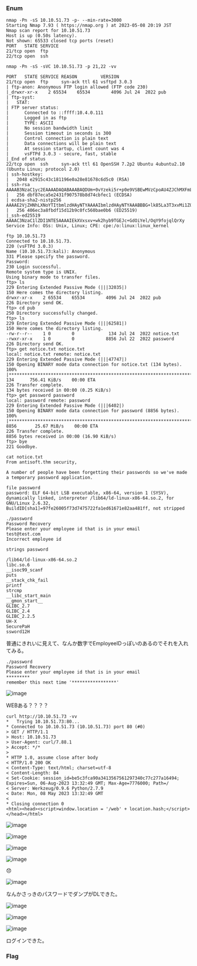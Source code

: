 ### Enum
```
nmap -Pn -sS 10.10.51.73 -p- --min-rate=3000
Starting Nmap 7.93 ( https://nmap.org ) at 2023-05-08 20:19 JST
Nmap scan report for 10.10.51.73
Host is up (0.50s latency).
Not shown: 65533 closed tcp ports (reset)
PORT   STATE SERVICE
21/tcp open  ftp
22/tcp open  ssh

```

```
nmap -Pn -sS -sVC 10.10.51.73 -p 21,22 -vv

PORT   STATE SERVICE REASON         VERSION
21/tcp open  ftp     syn-ack ttl 61 vsftpd 3.0.3
| ftp-anon: Anonymous FTP login allowed (FTP code 230)
|_drwxr-xr-x    2 65534    65534        4096 Jul 24  2022 pub
| ftp-syst: 
|   STAT: 
| FTP server status:
|      Connected to ::ffff:10.4.0.111
|      Logged in as ftp
|      TYPE: ASCII
|      No session bandwidth limit
|      Session timeout in seconds is 300
|      Control connection is plain text
|      Data connections will be plain text
|      At session startup, client count was 4
|      vsFTPd 3.0.3 - secure, fast, stable
|_End of status
22/tcp open  ssh     syn-ack ttl 61 OpenSSH 7.2p2 Ubuntu 4ubuntu2.10 (Ubuntu Linux; protocol 2.0)
| ssh-hostkey: 
|   2048 e2915c43c181196e0a28e81678c6d5c0 (RSA)
| ssh-rsa AAAAB3NzaC1yc2EAAAADAQABAAABAQDUm+0vYzeki5r+p0e9VSBEwMVzCpoAU4ZJChMXFmLxmUCK5VMiEe1SysKfr+1+eS/f3AGVEGB4FWkGgpy6LY/+VuYcmEosPtrGfEdXhyYjuYXhpZ6N/veupvI49VYgPDN/OOfmN+uxGNjsuHb2qo3g8eHm9WZGGLF31BTzYn+b2Ei3eD/E/OrBIIhafdXtXLVt7rg3phr6Wxg87he9QrHSCuUwav6QlI0BkFzVlndqonu04tw27tBMRiIrNb45FbWukHZoJPa2pXAuS04wduZBVqVGUhODyZozy+IoAiGqRu95qYZEqUO5EewYEonZOR3Qs2Buy9PHDSt5IZy8I1eP
|   256 dbf87eca5e2431f907578b8d74cbfec1 (ECDSA)
| ecdsa-sha2-nistp256 AAAAE2VjZHNhLXNoYTItbmlzdHAyNTYAAAAIbmlzdHAyNTYAAABBBG+lk85La3T3xvMi1ZQBFyX88tzW77WMCX1AZi0HVEZQTJK2UWLdFSJCctW91FCL8ZPAMvAVz3CvTCQrq6cM+Dw=
|   256 406ec3a8fbdf15d12b9c0fc560bae0b6 (ED25519)
|_ssh-ed25519 AAAAC3NzaC1lZDI1NTE5AAAAIEkXVxsxv+wk2hyb9TGEJc+GdOiYel/OqY9fojqlQrXy
Service Info: OSs: Unix, Linux; CPE: cpe:/o:linux:linux_kernel

```

```
ftp 10.10.51.73
Connected to 10.10.51.73.
220 (vsFTPd 3.0.3)
Name (10.10.51.73:kali): Anonymous
331 Please specify the password.
Password: 
230 Login successful.
Remote system type is UNIX.
Using binary mode to transfer files.
ftp> ls
229 Entering Extended Passive Mode (|||32035|)
150 Here comes the directory listing.
drwxr-xr-x    2 65534    65534        4096 Jul 24  2022 pub
226 Directory send OK.
ftp> cd pub
250 Directory successfully changed.
ftp> ls 
229 Entering Extended Passive Mode (|||62581|)
150 Here comes the directory listing.
-rw-r--r--    1 0        0             134 Jul 24  2022 notice.txt
-rwxr-xr-x    1 0        0            8856 Jul 22  2022 password
226 Directory send OK.
ftp> get notice.txt notice.txt
local: notice.txt remote: notice.txt
229 Entering Extended Passive Mode (|||47747|)
150 Opening BINARY mode data connection for notice.txt (134 bytes).
100% |****************************************************************************************|   134      756.41 KiB/s    00:00 ETA
226 Transfer complete.
134 bytes received in 00:00 (0.25 KiB/s)
ftp> get password password
local: password remote: password
229 Entering Extended Passive Mode (|||6402|)
150 Opening BINARY mode data connection for password (8856 bytes).
100% |****************************************************************************************|  8856       25.67 MiB/s    00:00 ETA
226 Transfer complete.
8856 bytes received in 00:00 (16.90 KiB/s)
ftp> bye
221 Goodbye.
```

```
cat notice.txt                               
From antisoft.thm security,

A number of people have been forgetting their passwords so we've made a temporary password application.
```
                                                                                                                                     
```
file password  
password: ELF 64-bit LSB executable, x86-64, version 1 (SYSV), dynamically linked, interpreter /lib64/ld-linux-x86-64.so.2, for GNU/Linux 2.6.32, BuildID[sha1]=97fe26005f73d7475722fa1ed61671e82aa481ff, not stripped

./password 
Password Recovery
Please enter your employee id that is in your email
test@test.com
Incorrect employee id

```

```
strings password 

/lib64/ld-linux-x86-64.so.2
libc.so.6
__isoc99_scanf
puts
__stack_chk_fail
printf
strcmp
__libc_start_main
__gmon_start__
GLIBC_2.7
GLIBC_2.4
GLIBC_2.2.5
UH-X
SecurePaH
ssword12H

```
普通にきれいに見えて、なんか数字でEmployeeIDっぽいのあるのでそれを入れてみる。

```
./password                  
Password Recovery
Please enter your employee id that is in your email
*********
remember this next time '*****************'

```
![image](https://user-images.githubusercontent.com/6504854/236838850-2341d7ac-1fa0-4ce5-9ba3-54ccd8fadfbf.png)

WEBある？？？？
```
curl http://10.10.51.73 -vv
*   Trying 10.10.51.73:80...
* Connected to 10.10.51.73 (10.10.51.73) port 80 (#0)
> GET / HTTP/1.1
> Host: 10.10.51.73
> User-Agent: curl/7.88.1
> Accept: */*
> 
* HTTP 1.0, assume close after body
< HTTP/1.0 200 OK
< Content-Type: text/html; charset=utf-8
< Content-Length: 84
< Set-Cookie: session_id=be5c3fca90a3413567561297340c77c277a16494; Expires=Sun, 06-Aug-2023 13:32:49 GMT; Max-Age=7776000; Path=/
< Server: Werkzeug/0.9.6 Python/2.7.9
< Date: Mon, 08 May 2023 13:32:49 GMT
< 
* Closing connection 0
<html><head><script>window.location = '/web' + location.hash;</script></head></html>
```

![image](https://user-images.githubusercontent.com/6504854/236839863-d5ff928e-0398-47b1-a77c-060d25b2789b.png)

![image](https://user-images.githubusercontent.com/6504854/236839765-68a22a5a-19ec-4832-8662-3b9dd334da3b.png)

![image](https://user-images.githubusercontent.com/6504854/236842999-b7266678-5da6-4e69-94f6-bb09502b4af7.png)

![image](https://user-images.githubusercontent.com/6504854/236843146-12255292-9f80-4a04-8a14-a1f27e80470e.png)

😞

![image](https://user-images.githubusercontent.com/6504854/236855131-6295476f-e8af-4fdb-911d-538239774b21.png)

なんかさっきのパスワードでダンプがDLできた。

![image](https://user-images.githubusercontent.com/6504854/236855700-f8c56603-1007-41fd-85ef-560d2a623696.png)

![image](https://user-images.githubusercontent.com/6504854/236855946-d047e69c-6260-4912-a4e7-eae137aad45e.png)

![image](https://user-images.githubusercontent.com/6504854/236856425-9dcce627-eb1e-45d6-8fa0-a4ecd1c552bf.png)

ログインできた。

### Flag
